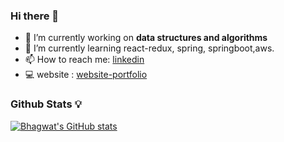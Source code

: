 ### Hi there 👋


- 🔭 I’m currently working on **data structures and algorithms**
- 🌱 I’m currently learning react-redux, spring, springboot,aws.
- 📫 How to reach me: [linkedin](https://www.linkedin.com/in/bhagwat-mohite/)
- 💻 website : [website-portfolio](https://github.com/bhagwatmohite/)
### Github Stats 💡
[![Bhagwat's GitHub stats](https://github-readme-stats.vercel.app/api?username=bhagwatmohite&theme=dark)](https://github.com/anuraghazra/github-readme-stats)



